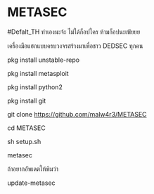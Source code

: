 # METASEC
#Defalt_TH
ทำเองนะจ้ะ ไม่ใด้ก็อปใคร
ห้ามก็อปนะเฟ้ยยย

เครื่องมือแฮกแบบครบวงจรสร้างมาเพื่อชาว DEDSEC ทุกคน

pkg install unstable-repo

pkg install metasploit

pkg install python2

pkg install git

git clone https://github.com/malw4r3/METASEC

cd METASEC

sh setup.sh

metasec

ถ้าอยากอัพเดตให้พิมว่า

update-metasec
